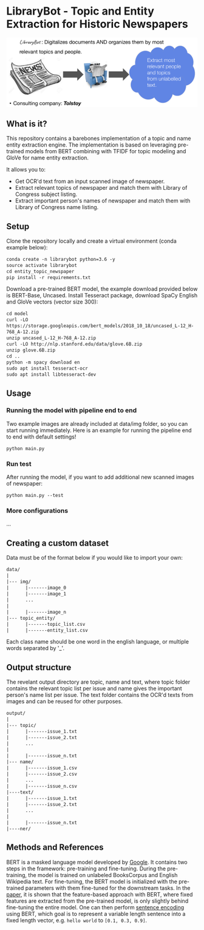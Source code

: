 # LibraryBot - Topic and Entity Extraction for Historic Newspapers
<img src="assets/header.png" >

## What is it?

This repository contains a barebones implementation of a topic and name entity extraction engine.
The implementation is based on leveraging pre-trained models from BERT combining with TFIDF for topic modeling and 
GloVe for name entity extraction.

It allows you to:
- Get OCR'd text from an input scanned image of newspaper.
- Extract relevant topics of newspaper and match them with Library of Congress subject listing. 
- Extract important person's names of newspaper and match them with Library of Congress name listing.



## Setup
Clone the repository locally and create a virtual environment (conda example below):
```
conda create -n librarybot python=3.6 -y
source activate librarybot
cd entity_topic_newspaper
pip install -r requirements.txt
```

Download a pre-trained BERT model, the example download provided below is BERT-Base, Uncased. 
Install Tesseract package, download SpaCy English and GloVe vectors (vector size 300):
```
cd model
curl -LO https://storage.googleapis.com/bert_models/2018_10_18/uncased_L-12_H-768_A-12.zip
unzip uncased_L-12_H-768_A-12.zip
curl -LO http://nlp.stanford.edu/data/glove.6B.zip
unzip glove.6B.zip
cd ..
python -m spacy download en
sudo apt install tesseract-ocr
sudo apt install libtesseract-dev
```


## Usage
### Running the model with pipeline end to end
Two example images are already included at data/img folder, so you can start running immediately.
Here is an example for running the pipeline end to end with default settings! 
```
python main.py 
```

### Run test 
After running the model, if you want to add additional new scanned images of newspaper:
```
python main.py --test
```

### More configurations
...


## Creating a custom dataset
Data must be of the format below if you would like to import your own:
```
data/
|
|--- img/
|      |-------image_0
|      |-------image_1
|      ...
|
|      |-------image_n
|--- topic_entity/
|      |-------topic_list.csv
|      |-------entity_list.csv
```
Each class name should be one word in the english language, or multiple words separated by '_'.

## Output structure
The revelant output directory are topic, name and text, where topic folder contains the relevant topic list per issue and 
name gives the important person's name list per issue. The text folder contains the OCR'd texts from images and can be reused for other purposes.

```
output/
|
|--- topic/
|      |-------issue_1.txt
|      |-------issue_2.txt
|      ... 
|
|      |-------issue_n.txt
|--- name/
|      |-------issue_1.csv
|      |-------issue_2.csv
|      ...
|      |-------issue_n.csv
|----text/
|      |-------issue_1.txt
|      |-------issue_2.txt
|      ...
|
|      |-------issue_n.txt
|----ner/
```

## Methods and References
BERT is a masked language model developed by [Google](https://github.com/google-research/bert). It contains two steps in the framework: pre-training and fine-tuning. During the pre-training, the model is trained on unlabeled BooksCorpus and English Wikipedia text. For fine-tuning, the BERT model is initialized with the pre-trained parameters with them fine-tuned for the downstream tasks. In the [paper](https://arxiv.org/abs/1810.04805), it is shown that the feature-based approach with BERT, where fixed features are extracted from the pre-trained model, is only slightly behind fine-tuning the entire model. One can then perform [sentence encoding](https://github.com/hanxiao/bert-as-service) using BERT, which goal is to represent a variable length sentence into a fixed length vector, e.g. `hello world` to `[0.1, 0.3, 0.9]`.   
